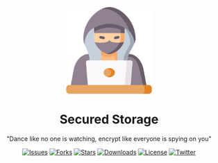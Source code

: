 <div align="center">
    <img src="./.github/logo.png" width="200px">
  <h1>Secured Storage</h1>
</div>
<p align="center">
  "Dance like no one is watching, encrypt like everyone is spying on you"
</p>
<p align="center">
   <a href=""><img src="https://img.shields.io/github/issues/gerardofloresdev/SecuredStorage" alt="Issues"></a>
   <a href=""><img src="https://img.shields.io/github/forks/gerardofloresdev/SecuredStorage" alt="Forks"></a>
   <a href=""><img src="https://img.shields.io/github/stars/gerardofloresdev/SecuredStorage" alt="Stars"></a>
    <a href=""><img src="https://img.shields.io/npm/dm/SecuredStorage?style=flat-square" alt="Downloads"></a>
   <a href=""><img src="https://img.shields.io/github/license/gerardofloresdev/SecuredStorage" alt="License"></a>
   <a href=""><img src="https://img.shields.io/twitter/url?url=https%3A%2F%2Fgithub.com%2Fgerardofloresdev%2FSecuredStorage" alt="Twitter"></a>
</p>